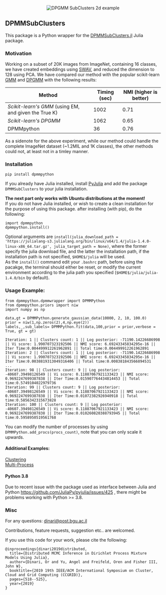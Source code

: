 <br>
<p align="center">
<img src="https://www.cs.bgu.ac.il/~dinari/images/clusters_low_slow.gif" alt="DPGMM SubClusters 2d example">
</p>

## DPMMSubClusters

This package is a Python wrapper for the [DPMMSubClusters.jl](https://github.com/BGU-CS-VIL/DPMMSubClusters.jl) Julia package.<br>

### Motivation

Working on a subset of 20K images from ImageNet, containing 16 classes, we have created embeddings using [SWAV](https://github.com/facebookresearch/swav), and reduced the dimension to 128 using PCA. We have compared our method with the popular scikit-learn [GMM](https://scikit-learn.org/stable/modules/generated/sklearn.mixture.GaussianMixture.html) and [DPGMM](https://scikit-learn.org/stable/modules/generated/sklearn.mixture.BayesianGaussianMixture.html) with the following results:
<p align="center">
  
| Method                                              | Timing (sec) | NMI (higher is better) |
|-----------------------------------------------------|--------------|------------------------|
| *Scikit-learn's GMM* (using EM, and given the True K) | 1002         | 0.71                   |
| *Scikit-learn's DPGMM*                                | 1062         | 0.65                   |
| DPMMpython                                          | 36           | 0.76                   |

</p>
As a sidenote for the above experiment, while our method could handle the complete ImageNet dataset (~1.2MIL and 1K classes), the other methods could not, at least not in a timley manner.

### Installation

```
pip install dpmmpython
```

If you already have Julia installed, install [PyJulia](https://github.com/JuliaPy/pyjulia) and add the package `DPMMSubClusters` to your julia installation. <p>

**The next part only works with Ubuntu distributions at the moment!** <br>
If you do not have Julia installed, or wish to create a clean installation for the purpose of using this package. after installing (with pip), do the following:

```
import dpmmpython
dpmmpython.install()
```
Optional arguments are `install(julia_download_path = 'https://julialang-s3.julialang.org/bin/linux/x64/1.4/julia-1.4.0-linux-x86_64.tar.gz', julia_target_path = None)`, where the former specify the julia download file, and the latter the installation path, if the installation path is not specified, `$HOME$/julia` will be used.<br>
As the `install()` command edit your `.bashrc` path, before using the pacakge, the terminal should either be reset, or modify the current environment according to the julia path you specified (`$HOME$/julia/julia-1.4.0/bin` by default).

### Usage Example:

```
from dpmmpython.dpmmwrapper import DPMMPython
from dpmmpython.priors import niw
import numpy as np

data,gt = DPMMPython.generate_gaussian_data(10000, 2, 10, 100.0)
prior = niw(1,np.zeros(2),4,np.eye(2))
labels,_,sub_labels= DPMMPython.fit(data,100,prior = prior,verbose = True, gt = gt)
```
```
Iteration: 1 || Clusters count: 1 || Log posterior: -71190.14226686998 || Vi score: 1.990707323192506 || NMI score: 6.69243345834295e-16 || Iter Time:0.004499912261962891 || Total time:0.004499912261962891
Iteration: 2 || Clusters count: 1 || Log posterior: -71190.14226686998 || Vi score: 1.990707323192506 || NMI score: 6.69243345834295e-16 || Iter Time:0.0038819313049316406 || Total time:0.008381843566894531
...
Iteration: 98 || Clusters count: 9 || Log posterior: -40607.39498126549 || Vi score: 0.11887067921133423 || NMI score: 0.9692247699387838 || Iter Time:0.015907764434814453 || Total time:0.5749104022979736
Iteration: 99 || Clusters count: 9 || Log posterior: -40607.39498126549 || Vi score: 0.11887067921133423 || NMI score: 0.9692247699387838 || Iter Time:0.01072382926940918 || Total time:0.5856342315673828
Iteration: 100 || Clusters count: 9 || Log posterior: -40607.39498126549 || Vi score: 0.11887067921133423 || NMI score: 0.9692247699387838 || Iter Time:0.010260820388793945 || Total time:0.5958950519561768
```

You can modify the number of processes by using `DPMMPython.add_procs(procs_count)`, note that you can only scale it upwards.

#### Additional Examples:
[Clustering](https://nbviewer.jupyter.org/github/BGU-CS-VIL/dpmmpython/blob/master/examples/clustering_example.ipynb)
<br>
[Multi-Process](https://nbviewer.jupyter.org/github/BGU-CS-VIL/dpmmpython/blob/master/examples/multi_process.ipynb)


#### Python 3.8
Due to recent issue with the package used as interface between Julia and Python https://github.com/JuliaPy/pyjulia/issues/425 , there might be problems working with Python >= 3.8.

### Misc

For any questions: dinari@post.bgu.ac.il

Contributions, feature requests, suggestion etc.. are welcomed.

If you use this code for your work, please cite the following:

```
@inproceedings{dinari2019distributed,
  title={Distributed MCMC Inference in Dirichlet Process Mixture Models Using Julia},
  author={Dinari, Or and Yu, Angel and Freifeld, Oren and Fisher III, John W},
  booktitle={2019 19th IEEE/ACM International Symposium on Cluster, Cloud and Grid Computing (CCGRID)},
  pages={518--525},
  year={2019}
}
```
